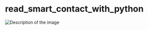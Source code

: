 # read_smart_contact_with_python
<!DOCTYPE html>
<html lang="en">
<head>
    <meta charset="UTF-8">
    <meta name="viewport" content="width=device-width, initial-scale=1.0">
</head>
<body>

<img src="https://miro.medium.com/v2/resize:fit:1194/1*5BbuCZSM0Io6cWIbWl_Jng.png" alt="Description of the image">

</body>
</html>
